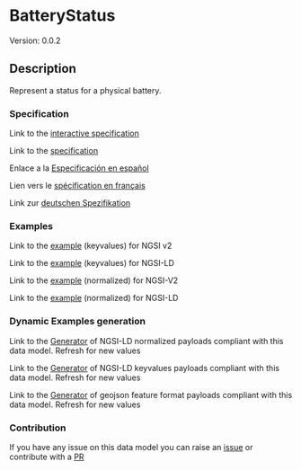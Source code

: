 # BatteryStatus
Version: 0.0.2

## Description 

Represent a status for a physical battery.
### Specification

Link to the [interactive specification](https://swagger.lab.fiware.org/?url=https://smart-data-models.github.io/dataModel.Battery/BatteryStatus/swagger.yaml)

Link to the [specification](https://smart-data-models.github.io/dataModel.Battery/BatteryStatus/doc/spec.md)

Enlace a la [Especificación en español](https://smart-data-models.github.io/dataModel.Battery/BatteryStatus/doc/spec_ES.md)

Lien vers le [spécification en français](https://smart-data-models.github.io/dataModel.Battery/BatteryStatus/doc/spec_FR.md)

Link zur [deutschen Spezifikation](https://smart-data-models.github.io/dataModel.Battery/BatteryStatus/doc/spec_DE.md)
### Examples

Link to the [example](https://smart-data-models.github.io/dataModel.Battery/BatteryStatus/examples/example.json) (keyvalues) for NGSI v2

Link to the [example](https://smart-data-models.github.io/dataModel.Battery/BatteryStatus/examples/example.jsonld) (keyvalues) for NGSI-LD

Link to the [example](https://smart-data-models.github.io/dataModel.Battery/BatteryStatus/examples/example-normalized.json) (normalized) for NGSI-V2

Link to the [example](https://smart-data-models.github.io/dataModel.Battery/BatteryStatus/examples/example-normalized.jsonld) (normalized) for NGSI-LD
### Dynamic Examples generation

Link to the [Generator](https://smartdatamodels.org/extra/ngsi-ld_generator_v0.92.php?schemaUrl=https://raw.githubusercontent.com/smart-data-models/dataModel.Battery/master/BatteryStatus/schema.json&email=info@smartdatamodels.org) of NGSI-LD normalized payloads compliant with this data model. Refresh for new values

Link to the [Generator](https://smartdatamodels.org/extra/ngsi-ld_generator_keyvalues_v0.92.php?schemaUrl=https://raw.githubusercontent.com/smart-data-models/dataModel.Battery/master/BatteryStatus/schema.json&email=info@smartdatamodels.org) of NGSI-LD keyvalues payloads compliant with this data model. Refresh for new values

Link to the [Generator](https://smartdatamodels.org/extra/geojson_features_generator_v1.0.php?schemaUrl=https://raw.githubusercontent.com/smart-data-models/dataModel.Battery/master/BatteryStatus/schema.json&email=info@smartdatamodels.org) of geojson feature format payloads compliant with this data model. Refresh for new values
### Contribution

 If you have any issue on this data model you can raise an [issue](https://github.com/smart-data-models/dataModel.Battery/issues)  or contribute with a [PR](https://github.com/smart-data-models/dataModel.Battery/pulls)